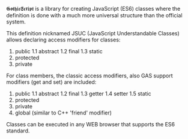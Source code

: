 𝕲𝖔𝖙𝖍𝖎𝖈𝕾𝖈𝖗𝖎𝖕𝖙 is a library for creating JavaScript (ES6) classes where the definition is done with a much more universal structure than the official system.

This definition nicknamed JSUC (JavaScript Understandable Classes) allows declaring access modifiers for classes:
1. public
    1.1 abstract
    1.2 final
   1.3 static
2. protected
3. private

For class members, the classic access modifiers, also GAS support modifiers (get and set) are included:
1. public
    1.1 abstract
    1.2 final
    1.3 getter
    1.4 setter
    1.5 static
2. protected
3. private
4. global (similar to C++ 'friend' modifier)

Classes can be executed in any WEB browser that supports the ES6 standard.
